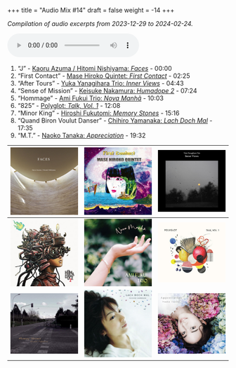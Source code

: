 +++
title = "Audio Mix #14"
draft = false
weight = -14
+++

_Compilation of audio excerpts from 2023-12-29 to 2024-02-24._

<audio controls preload="metadata">
<source src="/audio/compilation-14.mp3" type="audio/mpeg">
This browser does not support the audio element.
</audio>

1.  “J” - [Kaoru Azuma / Hitomi Nishiyama: _Faces_](https://www.jazzofjapan.com/p/kaoru-azuma-hitomi-nishiyama-faces) - 00:00
2.  “First Contact” - [Mase Hiroko Quintet: _First Contact_](https://www.jazzofjapan.com/p/mase-hiroko-quintet-first-contact) - 02:25
3.  “After Tours” - [Yuka Yanagihara Trio: _Inner Views_](https://www.jazzofjapan.com/p/yuka-yanagihara-trio-inner-views) - 04:43
4.  “Sense of Mission” - [Keisuke Nakamura: _Humadope 2_](https://www.jazzofjapan.com/p/keisuke-nakamura-humadope-2) - 07:24
5.  “Hommage” - [Ami Fukui Trio: _Nova Manhã_](https://www.jazzofjapan.com/p/ami-fukui-trio-nova-manha) - 10:03
6.  “825” - [Polyglot: _Talk, Vol. 1_](https://www.jazzofjapan.com/p/polyglot-talk-vol-1) - 12:08
7.  “Minor King” - [Hiroshi Fukutomi: _Memory Stones_](https://www.jazzofjapan.com/p/hiroshi-fukutomi-memory-stones) - 15:16
8.  “Quand Biron Voulut Danser” - [Chihiro Yamanaka: _Lach Doch Mal_](https://www.jazzofjapan.com/p/chihiro-yamanaka-lach-doch-mal) - 17:35
9.  “M.T.” - [Naoko Tanaka: _Appreciation_](https://www.jazzofjapan.com/p/naoko-tanaka-appreciation) - 19:32

| ![](/images/kaoru-azuma-hitomi-nishiyama-faces-460.jpeg) | ![](/images/mase-hiroko-quintet-first-contact-460.jpeg) | ![](/images/yuka-yanagihara-inner-views-460.jpeg) |
|----------------------------------------------------------|---------------------------------------------------------|---------------------------------------------------|
| ![](/images/keisuke-nakamura-humadope-2-460.jpeg)        | ![](/images/ami-fukui-nova-manha-460.jpeg)              | ![](/images/polyglot-talk-vol-1-460.jpeg)         |
| ![](/images/hiroshi-fukutomi-memory-stones-460.jpeg)     | ![](/images/chihiro-yamanaka-lach-460.jpeg)             | ![](/images/naoko-tanaka-appreciation-460.jpeg)   |
